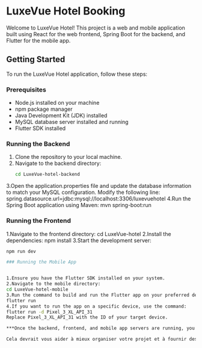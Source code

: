 # LuxeVue Hotel Booking

Welcome to LuxeVue Hotel! This project is a web and mobile application built using React for the web frontend, Spring Boot for the backend, and Flutter for the mobile app.

## Getting Started

To run the LuxeVue Hotel application, follow these steps:

### Prerequisites

- Node.js installed on your machine
- npm package manager
- Java Development Kit (JDK) installed
- MySQL database server installed and running
- Flutter SDK installed

### Running the Backend

1. Clone the repository to your local machine.
2. Navigate to the backend directory:
   ```bash
   cd LuxeVue-hotel-backend
3.Open the application.properties file and update the database information to match your MySQL configuration. Modify the following line:
spring.datasource.url=jdbc:mysql://localhost:3306/luxevuehotel
4.Run the Spring Boot application using Maven:
mvn spring-boot:run

### Running the Frontend


1.Navigate to the frontend directory:
cd LuxeVue-hotel
2.Install the dependencies:
npm install
3.Start the development server:
 ```bash
npm run dev

### Running the Mobile App


1.Ensure you have the Flutter SDK installed on your system.
2.Navigate to the mobile directory:
cd LuxeVue-hotel-mobile
3.Run the command to build and run the Flutter app on your preferred device or simulator:
flutter run
4.If you want to run the app on a specific device, use the command:
flutter run -d Pixel_3_XL_API_31
Replace Pixel_3_XL_API_31 with the ID of your target device.

***Once the backend, frontend, and mobile app servers are running, you can access the LuxeVue Hotel application in your web browser at http://localhost:3000 and on your mobile device or emulator.***

Cela devrait vous aider à mieux organiser votre projet et à fournir des instructions claires pour l'équipe et les utilisateurs. N'hésitez pas à personnaliser davantage le fichier README.md selon vos besoins spécifiques. Si vous avez d'autres questions ou avez besoin d'aide supplémentaire, n'hésitez pas à demander !

